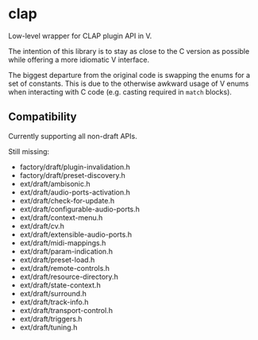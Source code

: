 # clap
Low-level wrapper for CLAP plugin API in V.

The intention of this library is to stay as close to the C version as possible
while offering a more idiomatic V interface.

The biggest departure from the original code is swapping the enums for
a set of constants. This is due to the otherwise awkward usage of V enums
when interacting with C code (e.g. casting required in `match` blocks).

## Compatibility

Currently supporting all non-draft APIs.

Still missing:

 - factory/draft/plugin-invalidation.h
 - factory/draft/preset-discovery.h
 - ext/draft/ambisonic.h
 - ext/draft/audio-ports-activation.h
 - ext/draft/check-for-update.h
 - ext/draft/configurable-audio-ports.h
 - ext/draft/context-menu.h
 - ext/draft/cv.h
 - ext/draft/extensible-audio-ports.h
 - ext/draft/midi-mappings.h
 - ext/draft/param-indication.h
 - ext/draft/preset-load.h
 - ext/draft/remote-controls.h
 - ext/draft/resource-directory.h
 - ext/draft/state-context.h
 - ext/draft/surround.h
 - ext/draft/track-info.h
 - ext/draft/transport-control.h
 - ext/draft/triggers.h
 - ext/draft/tuning.h


